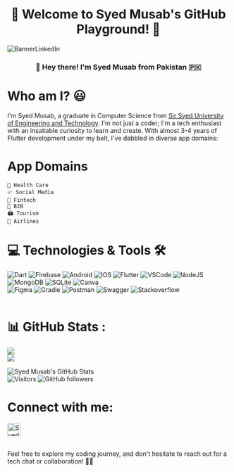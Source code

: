 <!DOCTYPE html>
<html lang="en">

<head>
  <meta charset="UTF-8">
  <meta http-equiv="X-UA-Compatible" content="IE=edge">
  <meta name="viewport" content="width=device-width, initial-scale=1.0">
</head>


<body>

  <h1 style="text-align: center;">🚀 Welcome to Syed Musab's GitHub Playground! 🚀</h1>

  ![BannerLinkedIn](https://github.com/MusabBoltX/MusabBoltX/assets/68772934/3f7d07c3-840f-4f0e-9e8a-0e32dfc8cbd0)

  <h3 style="text-align: center;">👋 Hey there! I'm Syed Musab from Pakistan 🇵🇰</h3>

  <h1 style="text-align: left;">Who am I? 😃</h1>

  <p>
    I'm Syed Musab, a graduate in Computer Science from <a href="https://www.ssuet.edu.pk/">Sir Syed University of Engineering and Technology</a>. I'm not just a coder; I'm a tech enthusiast with an insatiable curiosity to learn and create. With almost 3-4 years of Flutter development under my belt, I've dabbled in diverse app domains:
  </p>

# App Domains
    🏥 Health Care
    💹 Social Media
    💸 Fintech
    📂 B2B
    🏟️ Tourism
    🛫 Airlines

# 💻 Technologies & Tools 🛠
![Dart](https://img.shields.io/badge/dart-%230175C2.svg?style=for-the-badge&logo=dart&logoColor=white) 
![Firebase](https://img.shields.io/badge/firebase-%23039BE5.svg?style=for-the-badge&logo=firebase) 
![Android](https://img.shields.io/badge/Android-3DDC84?style=for-the-badge&logo=android&logoColor=white)
![IOS](https://img.shields.io/badge/iOS-000000?style=for-the-badge&logo=ios&logoColor=white)
![Flutter](https://img.shields.io/badge/Flutter-%2302569B.svg?style=for-the-badge&logo=Flutter&logoColor=white) 
![VSCode](https://img.shields.io/badge/VS%20Code-007ACC?style=for-the-badge&logo=visual-studio-code&logoColor=white)
![NodeJS](https://img.shields.io/badge/Node.js-339933?style=for-the-badge&logo=node.js&logoColor=white) 
![MongoDB](https://img.shields.io/badge/MongoDB-%234ea94b.svg?style=for-the-badge&logo=mongodb&logoColor=white) 
![SQLite](https://img.shields.io/badge/sqlite-%2307405e.svg?style=for-the-badge&logo=sqlite&logoColor=white) 
![Canva](https://img.shields.io/badge/Canva-%2300C4CC.svg?style=for-the-badge&logo=Canva&logoColor=white)	
![Figma](https://img.shields.io/badge/figma-%23F24E1E.svg?style=for-the-badge&logo=figma&logoColor=white) 
![Gradle](https://img.shields.io/badge/Gradle-02303A.svg?style=for-the-badge&logo=Gradle&logoColor=white) 
![Postman](https://img.shields.io/badge/Postman-FF6C37?style=for-the-badge&logo=postman&logoColor=white) 
![Swagger](https://img.shields.io/badge/-Swagger-%23Clojure?style=for-the-badge&logo=swagger&logoColor=white) 
![Stackoverflow](https://img.shields.io/badge/Stack%20Overflow-FE7A16?style=for-the-badge&logo=stack-overflow&logoColor=white)
<br>
<br>
# 📊 GitHub Stats :
![](https://github-readme-streak-stats.herokuapp.com/?user=MusabBoltX&theme=flag-india&hide_border=true)<br/>
![](https://github-readme-stats.vercel.app/api/top-langs/?username=MusabBoltX&theme=flag-india&hide_border=true&include_all_commits=false&count_private=false&layout=compact)

  <img src="https://github-readme-stats.vercel.app/api?username=MusabBoltX" alt="Syed Musab's GitHub Stats">

  <div>
        <img class="shields" src="https://visitor-badge.laobi.icu/badge?page_id=MusabBoltX.MusabBoltX" alt="Visitors" />
        <img class="shields" src="https://img.shields.io/github/followers/MusabBoltX?style=social" alt="GitHub followers" />
  </div>

  # Connect with me:

  <a href="https://www.linkedin.com/in/syed-musab/" target="blank">
    <img align="center" src="https://www.edigitalagency.com.au/wp-content/uploads/Linkedin-logo-png.png" alt="Syed Musab" height="30" />
  </a>
  <p>
  <br>
    Feel free to explore my coding journey, and don't hesitate to reach out for a tech chat or collaboration! 🚀✨
  </p>

</body>

</html>
